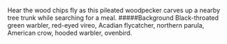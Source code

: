 Hear the wood chips fly as this pileated woodpecker carves up a nearby tree trunk while searching for a meal. 
#####Background
Black-throated green warbler, red-eyed vireo, Acadian flycatcher, northern parula, American crow, hooded warbler, ovenbird.
